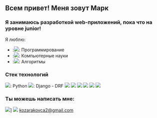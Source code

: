 ## Всем привет! Меня зовут Марк

### Я занимаюсь разработкой web-приложений, пока что на уровне junior!

Я люблю:
- :<img src="https://img.icons8.com/external-itim2101-lineal-color-itim2101/64/undefined/external-programming-engineering-itim2101-lineal-color-itim2101.png"/>: Программирование
- :<img src="https://img.icons8.com/external-flaticons-lineal-color-flat-icons/64/undefined/external-byte-computer-science-flaticons-lineal-color-flat-icons.png"/>: Компьютерные науки 
- :<img src="https://img.icons8.com/external-flaticons-flat-flat-icons/64/undefined/external-computer-science-computer-science-flaticons-flat-flat-icons.png"/>: Алгоритмы


### Стек технологий
<img src="https://img.icons8.com/color/48/undefined/python--v1.png"/>: Python
<img src="https://img.icons8.com/external-tal-revivo-shadow-tal-revivo/24/undefined/external-django-a-high-level-python-web-framework-that-encourages-rapid-development-logo-shadow-tal-revivo.png"/>: Django
      - DRF
<img src="https://img.icons8.com/fluency/48/undefined/retro-robot.png"/>
<img src="https://img.icons8.com/color/48/undefined/mongodb.png"/>
<img src="https://img.icons8.com/color/48/undefined/postgreesql.png"/>
<img src="https://img.icons8.com/color/48/undefined/html-5--v1.png"/>
<img src="https://img.icons8.com/color/48/undefined/css3.png"/>
<img src="https://img.icons8.com/color/48/undefined/bootstrap.png"/>

### Ты можешь написать мне:
<a href="https://t.me/Cowboy_Namir"><img src="https://img.icons8.com/color/48/undefined/telegram-app--v1.png"/></a>]
<img src="https://img.icons8.com/fluency/48/undefined/gmail.png"/>
kozarakovca2@gmail.com
